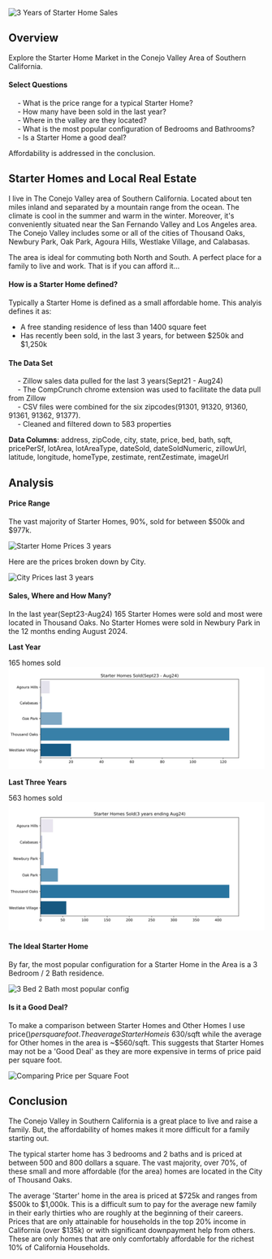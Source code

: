 ![3 Years of Starter Home Sales](https://github.com/StarkArk/Local_Starter_Homes/blob/main/Images/monthlysalesstarterhomes.svg)

## Overview

Explore the Starter Home Market in the Conejo Valley Area of Southern California. 

#### Select Questions

&emsp; - What is the price range for a typical Starter Home?  
&emsp; - How many have been sold in the last year?  
&emsp; - Where in the valley are they located?  
&emsp; - What is the most popular configuration of Bedrooms and Bathrooms?  
&emsp; - Is a Starter Home a good deal?  

Affordability is addressed in the conclusion. 

## Starter Homes and Local Real Estate

I live in The Conejo Valley area of Southern California. Located about ten miles inland and separated by a mountain range from the ocean. The climate is cool in the summer and warm in the winter. Moreover, it's conveniently situated near the San Fernando Valley and Los Angeles area. The Conejo Valley includes some or all of the cities of Thousand Oaks, Newbury Park, Oak Park, Agoura Hills, Westlake Village, and Calabasas. 

The area is ideal for commuting both North and South. A perfect place for a family to live and work. That is if you can afford it... 

#### How is a Starter Home defined?

Typically a Starter Home is defined as a small affordable home. This analyis defines it as:
- A free standing residence of less than 1400 square feet
- Has recently been sold, in the last 3 years, for between $250k and $1,250k

#### The Data Set


&emsp; - Zillow sales data pulled for the last 3 years(Sept21 - Aug24)  
&emsp; - The CompCrunch chrome extension was used to facilitate the data pull from Zillow  
&emsp; - CSV files were combined for the six zipcodes(91301, 91320, 91360, 91361, 91362, 91377).  
&emsp; - Cleaned and filtered down to 583 properties

**Data Columns**: address, zipCode, city, state, price, bed, bath, sqft,
       pricePerSf, lotArea, lotAreaType, dateSold, dateSoldNumeric,
       zillowUrl, latitude, longitude, homeType, zestimate,
       rentZestimate, imageUrl

## Analysis

#### Price Range

The vast majority of Starter Homes, 90%, sold for between $500k and $977k.  
  
![Starter Home Prices 3 years](https://github.com/StarkArk/Local_Starter_Homes/blob/main/Images/starterhomesoldbyprice_last3yrs.svg)  
    
Here are the prices broken down by City.  
  
![City Prices last 3 years](https://github.com/StarkArk/Local_Starter_Homes/blob/main/Images/pricebycity_last3yrs_boxplot.svg)  
  
#### Sales, Where and How Many?
  
In the last year(Sept23-Aug24) 165 Starter Homes were sold and most were located in Thousand Oaks. No Starter Homes were sold in Newbury Park in the 12 months ending August 2024.  
   
**Last Year**  

165 homes sold    
![Where were last years Starter Homes Sold?](Images/starterhomelocation_lastyear.svg)  
  
**Last Three Years**  

563 homes sold     
![Where were the Starter Homes Sold, Last Three Years?](Images/starterhomelocation_last3year.svg)  

#### The Ideal Starter Home  
  
By far, the most popular configuration for a Starter Home in the Area is a 3 Bedroom / 2 Bath residence.  
  
![3 Bed 2 Bath most popular config](https://github.com/StarkArk/Local_Starter_Homes/blob/main/Images/mostcommonconfig_3_2.svg)  

#### Is it a Good Deal?  


To make a comparison between Starter Homes and Other Homes I use price($) per square foot. The average Starter Home is ~$630/sqft while the average for Other homes in the area is ~$560/sqft. This suggests that Starter Homes may not be a 'Good Deal' as they are more expensive in terms of price paid per square foot.  

![Comparing Price per Square Foot](https://github.com/StarkArk/Local_Starter_Homes/blob/main/Images/pricepersf_boxplot_comparison.svg)  

## Conclusion  
  
The Conejo Valley in Southern California is a great place to live and raise a family. But, the affordability of homes makes it more difficult for a family starting out.  

The typical starter home has 3 bedrooms and 2 baths and is priced at between 500 and 800 dollars a square. The vast majority, over 70%, of these small and more affordable (for the area) homes are located in the City of Thousand Oaks.

The average 'Starter' home in the area is priced at $725k and ranges from $500k to $1,000k. This is a difficult sum to pay for the average new family in their early thirties who are roughly at the beginning of their careers. Prices that are only attainable for households in the top 20% income in California (over $135k) or with significant downpayment help from others. These are only homes that are only comfortably affordable for the richest 10% of California Households.  
  


  

  


